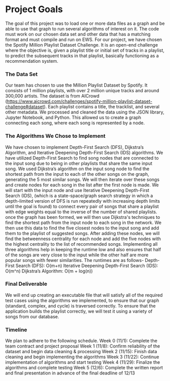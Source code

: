 # Project Goals

The goal of this project was to load one or more data files as a graph and be able to use that graph to run several algorithms of interest on it. The code must work on our chosen data set and other data that has a matching format and must compile and run on EWS. For our project, we have chosen the Spotify Million Playlist Dataset Challenge. It is an open-end challenge where the objective is, given a playlist title or initial set of tracks in a playlist, to predict the subsequent tracks in that playlist, basically functioning as a recommendation system.


### The Data Set

Our team has chosen to use the Million Playlist Dataset by Spotify. It consists of 1 million playlists, with over 2 million unique tracks and around 300,000 artists. The dataset is from AICrowd (https://www.aicrowd.com/challenges/spotify-million-playlist-dataset-challenge#dataset). Each playlist contains a title, the tracklist, and several other metadata. We processed and cleaned the data using the JSON library, Jupyter Notebook, and Python. This allowed us to create a graph connecting each song, where each song is represented by a node.


### The Algorithms We Chose to Implement

We have chosen to implement Depth-First Search (DFS), Dijkstra’s Algorithm, and Iterative Deepening Depth-First Search (IDS) algorithms. We have utilized Depth-First Search to find song nodes that are connected to the input song due to being in other playlists that share the same input song. We used Dijkstra’s algorithm on the input song node to find the shortest path from the input to each of the other 
songs on the graph, generating the 5 most similar songs. 
We will then iterate over these songs and create nodes for each song in the list after the first node is made. We will start with the input node and use Iterative Deepening Depth-First Search (IDS), (which is a state-space/graph search strategy in which a depth-limited version of DFS is run repeatedly with increasing depth limits until the goal is found) to connect every pair of songs that share a playlist with edge weights equal to the inverse of the number of shared playlists. once the graph has been formed, we will then use Dijkstra's techniques to find the shortest path from the input node to each song in the network. We then use this data to find the five closest nodes to the input song and add them to the playlist of suggested songs. After adding these nodes, we will find the betweenness centrality for each node and add the five nodes with the highest centrality to the list of recommended songs. Implementing all three algorithms help in keeping the runtime low and also ensures that half of the songs are very close to the input while the other half are more popular songs with fewer similarities. 
The runtimes are as follows-
Depth-First Search (DFS): O(m+n)
Iterative Deepening Depth-First Search (IDS): O(m^n)
Dijkstra’s Algorithm: O(m + log(n))


### Final  Deliverable

We will end up creating an executable file that will satisfy all of the required test cases using the algorithms we implemented, to ensure that our graph (standard, complex, and cycle) is traversed correctly. To ensure that the application builds the playlist correctly, we will test it using a variety of songs from our database. 


### Timeline

We plan to adhere to the following schedule.
Week 0 (11/1): Complete the team contract and project proposal
Week 1 (11/8): Confirm reliability of the dataset and begin data cleaning & processing
Week 2 (11/15): Finish data cleaning and begin implementing the algorithms
Week 3 (11/22): Continue implementation of algorithms and start testing
Week 4 (11/29): Finalize the algorithms and complete testing
Week 5 (12/6): Complete the written report and final presentation in advance of the final deadline of 12/13

